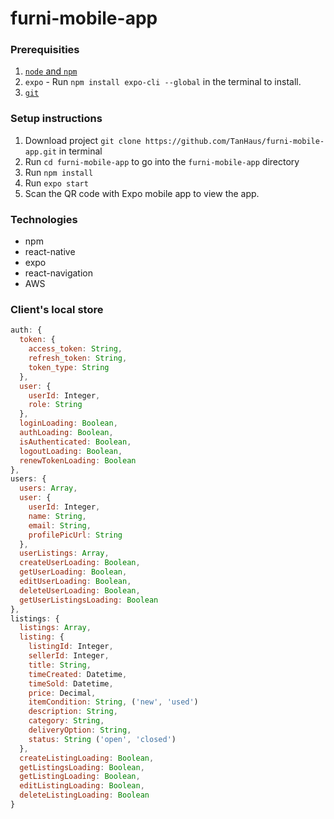 # furni-mobile-app

### Prerequisities
1. [`node` and `npm`](https://docs.npmjs.com/downloading-and-installing-node-js-and-npm)
2. `expo` - Run `npm install expo-cli --global` in the terminal to install.
3. [`git`](https://git-scm.com/downloads)

### Setup instructions
1. Download project `git clone https://github.com/TanHaus/furni-mobile-app.git` in terminal
2. Run `cd furni-mobile-app` to go into the `furni-mobile-app` directory 
3. Run `npm install`
3. Run `expo start`
4. Scan the QR code with Expo mobile app to view the app.

### Technologies
- npm
- react-native
- expo
- react-navigation 
- AWS

### Client's local store
```javascript
auth: {
  token: {
    access_token: String,
    refresh_token: String,
    token_type: String
  },
  user: {
    userId: Integer,
    role: String
  },
  loginLoading: Boolean,
  authLoading: Boolean,
  isAuthenticated: Boolean,
  logoutLoading: Boolean,
  renewTokenLoading: Boolean
},
users: {
  users: Array,
  user: {
    userId: Integer,
    name: String,
    email: String,
    profilePicUrl: String
  },
  userListings: Array,
  createUserLoading: Boolean,
  getUserLoading: Boolean,
  editUserLoading: Boolean,
  deleteUserLoading: Boolean,
  getUserListingsLoading: Boolean
},
listings: {
  listings: Array,
  listing: {
    listingId: Integer,
    sellerId: Integer,
    title: String,
    timeCreated: Datetime,
    timeSold: Datetime,
    price: Decimal,
    itemCondition: String, ('new', 'used')
    description: String,
    category: String,
    deliveryOption: String,
    status: String ('open', 'closed')
  },
  createListingLoading: Boolean,
  getListingsLoading: Boolean,
  getListingLoading: Boolean,
  editListingLoading: Boolean,
  deleteListingLoading: Boolean
}
```